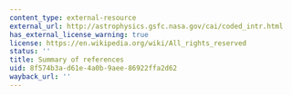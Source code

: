 ```yaml
---
content_type: external-resource
external_url: http://astrophysics.gsfc.nasa.gov/cai/coded_intr.html
has_external_license_warning: true
license: https://en.wikipedia.org/wiki/All_rights_reserved
status: ''
title: Summary of references
uid: 8f574b3a-d61e-4a0b-9aee-86922ffa2d62
wayback_url: ''
---
```

